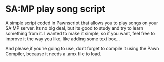 # SA:MP play song script

A simple script coded in Pawnscript that allows you to play songs on your SA:MP server. Its no big deal, but its good to study and try to learn something from it.
  I wanted to make it simple, so if you want, feel free to improve it the way you like, like adding some text box...
  
  
  And please,if you're going to use, dont forget to compile it using the Pawn Compiler, because it needs a .amx file to load.
